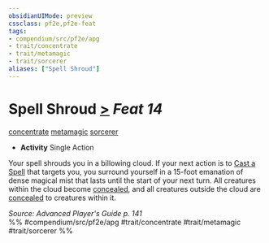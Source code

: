 ```yaml
---
obsidianUIMode: preview
cssclass: pf2e,pf2e-feat
tags:
- compendium/src/pf2e/apg
- trait/concentrate
- trait/metamagic
- trait/sorcerer
aliases: ["Spell Shroud"]
---
```

# Spell Shroud  [>](../../rules/core-rulebook/chapter-9-playing-the-game.md#Actions "Single Action") *Feat 14*  
[concentrate](../../rules/traits/concentrate.md)  [metamagic](../../rules/traits/metamagic.md)  [sorcerer](../../rules/traits/sorcerer.md)  

- **Activity** Single Action

Your spell shrouds you in a billowing cloud. If your next action is to [Cast a Spell](../../rules/actions/cast-a-spell.md) that targets you, you surround yourself in a 15-foot emanation of dense magical mist that lasts until the start of your next turn. All creatures within the cloud become [concealed](../../rules/conditions.md#Concealed), and all creatures outside the cloud are [concealed](../../rules/conditions.md#Concealed) to creatures within it.

*Source: Advanced Player's Guide p. 141*  
%% #compendium/src/pf2e/apg #trait/concentrate #trait/metamagic #trait/sorcerer %%